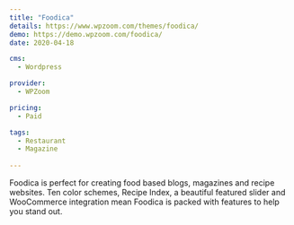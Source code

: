 ```yaml
---
title: "Foodica"
details: https://www.wpzoom.com/themes/foodica/
demo: https://demo.wpzoom.com/foodica/
date: 2020-04-18

cms: 
  - Wordpress

provider: 
  - WPZoom

pricing:
  - Paid

tags:
  - Restaurant
  - Magazine
  
---
```


Foodica is perfect for creating food based blogs, magazines and recipe websites. Ten color schemes, Recipe Index, a beautiful featured slider and WooCommerce integration mean Foodica is packed with features to help you stand out.